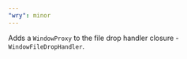 ```yaml
---
"wry": minor
---
```


Adds a `WindowProxy` to the file drop handler closure - `WindowFileDropHandler`.